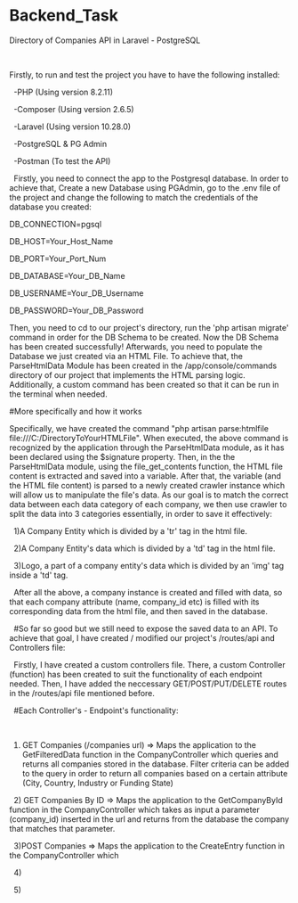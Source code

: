 # Backend_Task
Directory of Companies API in Laravel - PostgreSQL

&nbsp;&nbsp;

Firstly, to run and test the project you have to have the following installed: 

&nbsp;
-PHP (Using version 8.2.11)

&nbsp;
-Composer (Using version 2.6.5)

&nbsp;
-Laravel (Using version 10.28.0)

&nbsp;
-PostgreSQL & PG Admin 

&nbsp;
-Postman (To test the API)

&nbsp;
Firstly, you need to connect the app to the Postgresql database. In order to achieve that, Create a new Database using PGAdmin, go to the .env file of the project and change the following to match the credentials 
of the database you created:
&nbsp;

DB_CONNECTION=pgsql
&nbsp;

DB_HOST=Your_Host_Name
&nbsp;

DB_PORT=Your_Port_Num
&nbsp;

DB_DATABASE=Your_DB_Name
&nbsp;

DB_USERNAME=Your_DB_Username
&nbsp;

DB_PASSWORD=Your_DB_Password
&nbsp;

Then, you need to cd to our project's directory, run the 'php artisan migrate' command in order for the DB Schema to be created. Now the DB Schema has been created successfully!
Afterwards, you need to populate the Database we just created via an HTML File. To achieve that, the ParseHtmlData Module has been created in the /app/console/commands directory of our project that implements the HTML parsing logic.
Additionally, a custom command has been created so that it can be run in the terminal when needed. 
&nbsp;

#More specifically and how it works
&nbsp;

Specifically, we have created the command "php artisan parse:htmlfile file:///C:/DirectoryToYourHTMLFile". When executed, the above command is recognized by the application through the ParseHtmlData module, as it has been declared using the $signature property.
Then, in the the ParseHtmlData module, using the file_get_contents function, the HTML file content is extracted and saved into a variable. After that, the variable (and the HTML file content) is parsed to a newly created crawler instance which will allow us to manipulate the file's data.
As our goal is to match the correct data between each data category of each company, we then use crawler to split the data into 3 categories essentially, in order to save it effectively:

&nbsp;
1)A Company Entity which is divided by a 'tr' tag in the html file.

&nbsp;
2)A Company Entity's data which is divided by a 'td' tag in the html file.

&nbsp;
3)Logo, a part of a company entity's data which is divided by an 'img' tag inside a 'td' tag.

&nbsp;
After all the above, a company instance is created and filled with data, so that each company attribute (name, company_id etc) is filled with its corresponding data from the html file, and then saved in the database.

&nbsp;
#So far so good but we still need to expose the saved data to an API. To achieve that goal, I have created / modified our project's /routes/api and Controllers file:

&nbsp;
Firstly, I have created a custom controllers file. There, a custom Controller (function) has been created to suit the functionality of each endpoint needed. 
Then, I have added the neccessary GET/POST/PUT/DELETE routes in the /routes/api file mentioned before. 

&nbsp;
#Each Controller's - Endpoint's functionality: 

&nbsp;
1) GET Companies (/companies url) => Maps the application to the GetFilteredData function in the  CompanyController which queries and returns all companies stored in the database. Filter criteria can be added to the query in order to return all companies based on a certain attribute (City, Country, Industry or Funding State)

&nbsp;
2) GET Companies By ID => Maps the application to the GetCompanyById function in the CompanyController which takes as input a parameter (company_id) inserted in the url and returns from the database the company that matches that parameter.

&nbsp;
3)POST Companies => Maps the application to the CreateEntry function in the CompanyController which 

&nbsp;
4)

&nbsp;
5)














